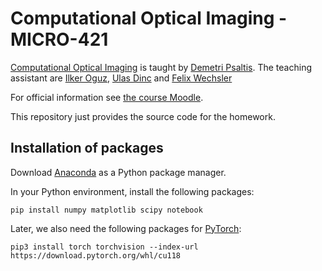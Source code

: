 # Computational Optical Imaging - MICRO-421 

[Computational Optical Imaging](https://edu.epfl.ch/coursebook/en/computational-optical-imaging-MICRO-421) is taught by [Demetri Psaltis](https://people.epfl.ch/demetri.psaltis/?lang=en).
The teaching assistant are [Ilker Oguz](https://people.epfl.ch/ilker.oguz), [Ulas Dinc](https://people.epfl.ch/niyazi.dinc) and [Felix Wechsler](https://people.epfl.ch/felix.wechsler)

For official information see [the course Moodle](https://moodle.epfl.ch/).

This repository just provides the source code for the homework.

## Installation of packages
Download [Anaconda](https://www.anaconda.com/download/success) as a Python package manager.

In your Python environment, install the following packages:
```
pip install numpy matplotlib scipy notebook
```

Later, we also need the following packages for [PyTorch](https://pytorch.org/):
```
pip3 install torch torchvision --index-url https://download.pytorch.org/whl/cu118
```
